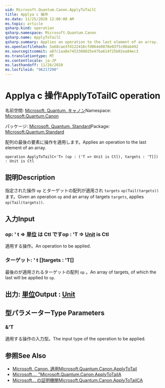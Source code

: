 ```yaml
---
uid: Microsoft.Quantum.Canon.ApplyToTailC
title: Applya c 操作
ms.date: 11/25/2020 12:00:00 AM
ms.topic: article
qsharp.kind: operation
qsharp.namespace: Microsoft.Quantum.Canon
qsharp.name: ApplyToTailC
qsharp.summary: Applies an operation to the last element of an array.
ms.openlocfilehash: 5a68cae3fd122416cfd064e0078e03f5c00ab492
ms.sourcegitcommit: a87c1aa8e7453360025e47ba614f25b02ea84ec3
ms.translationtype: MT
ms.contentlocale: ja-JP
ms.lasthandoff: 11/26/2020
ms.locfileid: "96217290"
---
```

# <a name="applytotailc-operation"></a><span data-ttu-id="25d95-102">Applya c 操作</span><span class="sxs-lookup"><span data-stu-id="25d95-102">ApplyToTailC operation</span></span>

<span data-ttu-id="25d95-103">名前空間: [Microsoft. Quantum. キャノン](xref:Microsoft.Quantum.Canon)</span><span class="sxs-lookup"><span data-stu-id="25d95-103">Namespace: [Microsoft.Quantum.Canon](xref:Microsoft.Quantum.Canon)</span></span>

<span data-ttu-id="25d95-104">パッケージ: [Microsoft. Quantum. Standard](https://nuget.org/packages/Microsoft.Quantum.Standard)</span><span class="sxs-lookup"><span data-stu-id="25d95-104">Package: [Microsoft.Quantum.Standard](https://nuget.org/packages/Microsoft.Quantum.Standard)</span></span>


<span data-ttu-id="25d95-105">配列の最後の要素に操作を適用します。</span><span class="sxs-lookup"><span data-stu-id="25d95-105">Applies an operation to the last element of an array.</span></span>

```qsharp
operation ApplyToTailC<'T> (op : ('T => Unit is Ctl), targets : 'T[]) : Unit is Ctl
```


## <a name="description"></a><span data-ttu-id="25d95-106">説明</span><span class="sxs-lookup"><span data-stu-id="25d95-106">Description</span></span>

<span data-ttu-id="25d95-107">指定された操作 `op` とターゲットの配列が適用され `targets` `op(Tail(targets))` ます。</span><span class="sxs-lookup"><span data-stu-id="25d95-107">Given an operation `op` and an array of targets `targets`, applies `op(Tail(targets))`.</span></span>

## <a name="input"></a><span data-ttu-id="25d95-108">入力</span><span class="sxs-lookup"><span data-stu-id="25d95-108">Input</span></span>

### <a name="op--t--unit--is-ctl"></a><span data-ttu-id="25d95-109">op: ' t => [単位](xref:microsoft.quantum.lang-ref.unit)  は Ctl です</span><span class="sxs-lookup"><span data-stu-id="25d95-109">op : 'T => [Unit](xref:microsoft.quantum.lang-ref.unit)  is Ctl</span></span>

<span data-ttu-id="25d95-110">適用する操作。</span><span class="sxs-lookup"><span data-stu-id="25d95-110">An operation to be applied.</span></span>


### <a name="targets--t"></a><span data-ttu-id="25d95-111">ターゲット: ' t []</span><span class="sxs-lookup"><span data-stu-id="25d95-111">targets : 'T[]</span></span>

<span data-ttu-id="25d95-112">最後のが適用されるターゲットの配列 `op` 。</span><span class="sxs-lookup"><span data-stu-id="25d95-112">An array of targets, of which the last will be applied to `op`.</span></span>



## <a name="output--unit"></a><span data-ttu-id="25d95-113">出力: [単位](xref:microsoft.quantum.lang-ref.unit)</span><span class="sxs-lookup"><span data-stu-id="25d95-113">Output : [Unit](xref:microsoft.quantum.lang-ref.unit)</span></span>



## <a name="type-parameters"></a><span data-ttu-id="25d95-114">型パラメーター</span><span class="sxs-lookup"><span data-stu-id="25d95-114">Type Parameters</span></span>

### <a name="t"></a><span data-ttu-id="25d95-115">&</span><span class="sxs-lookup"><span data-stu-id="25d95-115">'T</span></span>

<span data-ttu-id="25d95-116">適用する操作の入力型。</span><span class="sxs-lookup"><span data-stu-id="25d95-116">The input type of the operation to be applied.</span></span>

## <a name="see-also"></a><span data-ttu-id="25d95-117">参照</span><span class="sxs-lookup"><span data-stu-id="25d95-117">See Also</span></span>

- [<span data-ttu-id="25d95-118">Microsoft. Canon. 適用</span><span class="sxs-lookup"><span data-stu-id="25d95-118">Microsoft.Quantum.Canon.ApplyToTail</span></span>](xref:Microsoft.Quantum.Canon.ApplyToTail)
- [<span data-ttu-id="25d95-119">Microsoft.... "</span><span class="sxs-lookup"><span data-stu-id="25d95-119">Microsoft.Quantum.Canon.ApplyToTailA</span></span>](xref:Microsoft.Quantum.Canon.ApplyToTailA)
- [<span data-ttu-id="25d95-120">Microsoft... の証明機関</span><span class="sxs-lookup"><span data-stu-id="25d95-120">Microsoft.Quantum.Canon.ApplyToTailCA</span></span>](xref:Microsoft.Quantum.Canon.ApplyToTailCA)